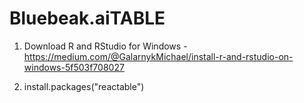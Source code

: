 # Bluebeak.aiTABLE

1) Download R and RStudio for Windows - https://medium.com/@GalarnykMichael/install-r-and-rstudio-on-windows-5f503f708027

2) install.packages("reactable")
